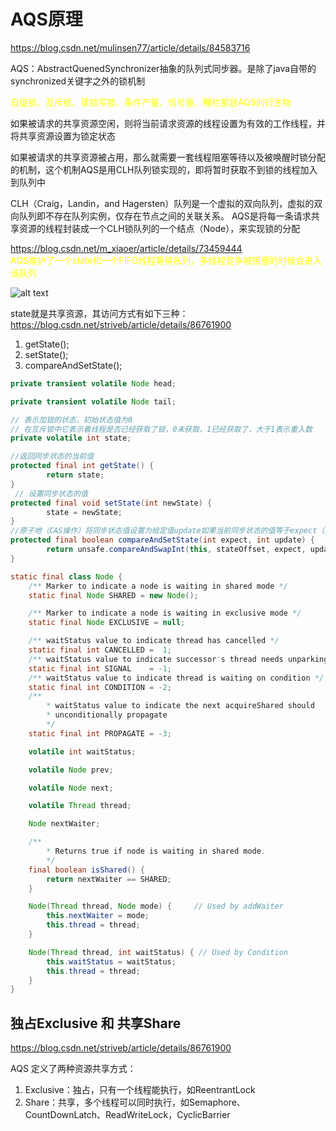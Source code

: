 # AQS原理
https://blog.csdn.net/mulinsen77/article/details/84583716  

AQS：AbstractQuenedSynchronizer抽象的队列式同步器。是除了java自带的synchronized关键字之外的锁机制  

<font color='yellow'>
自旋锁、互斥锁、读锁写锁、条件产量、信号量、栅栏都是AQS的衍生物
</font>

如果被请求的共享资源空闲，则将当前请求资源的线程设置为有效的工作线程，并将共享资源设置为锁定状态  

如果被请求的共享资源被占用，那么就需要一套线程阻塞等待以及被唤醒时锁分配的机制，这个机制AQS是用CLH队列锁实现的，即将暂时获取不到锁的线程加入到队列中  

CLH（Craig，Landin，and Hagersten）队列是一个虚拟的双向队列，虚拟的双向队列即不存在队列实例，仅存在节点之间的关联关系。
AQS是将每一条请求共享资源的线程封装成一个CLH锁队列的一个结点（Node），来实现锁的分配

https://blog.csdn.net/m_xiaoer/article/details/73459444  
<font color='yellow'>
AQS维护了一个state和一个FIFO线程等待队列，多线程竞争被阻塞的时候会进入该队列 
</font>

![alt text](https://img-blog.csdn.net/20170619171517217 "title")


state就是共享资源，其访问方式有如下三种：  
https://blog.csdn.net/striveb/article/details/86761900  
1. getState();   
2. setState();   
3. compareAndSetState();

```java
private transient volatile Node head;

private transient volatile Node tail;

// 表示加锁的状态，初始状态值为0
// 在互斥锁中它表示着线程是否已经获取了锁，0未获取，1已经获取了，大于1表示重入数
private volatile int state;

//返回同步状态的当前值
protected final int getState() {  
        return state;
}
 // 设置同步状态的值
protected final void setState(int newState) { 
        state = newState;
}
//原子地（CAS操作）将同步状态值设置为给定值update如果当前同步状态的值等于expect（期望值）
protected final boolean compareAndSetState(int expect, int update) {
        return unsafe.compareAndSwapInt(this, stateOffset, expect, update);
}

static final class Node {
    /** Marker to indicate a node is waiting in shared mode */
    static final Node SHARED = new Node();

    /** Marker to indicate a node is waiting in exclusive mode */
    static final Node EXCLUSIVE = null;

    /** waitStatus value to indicate thread has cancelled */
    static final int CANCELLED =  1;
    /** waitStatus value to indicate successor's thread needs unparking */
    static final int SIGNAL    = -1;
    /** waitStatus value to indicate thread is waiting on condition */
    static final int CONDITION = -2;
    /**
        * waitStatus value to indicate the next acquireShared should
        * unconditionally propagate
        */
    static final int PROPAGATE = -3;

    volatile int waitStatus;

    volatile Node prev;

    volatile Node next;

    volatile Thread thread;

    Node nextWaiter;

    /**
        * Returns true if node is waiting in shared mode.
        */
    final boolean isShared() {
        return nextWaiter == SHARED;
    }

    Node(Thread thread, Node mode) {     // Used by addWaiter
        this.nextWaiter = mode;
        this.thread = thread;
    }

    Node(Thread thread, int waitStatus) { // Used by Condition
        this.waitStatus = waitStatus;
        this.thread = thread;
    }
}
```

## 独占Exclusive 和 共享Share
https://blog.csdn.net/striveb/article/details/86761900  

AQS 定义了两种资源共享方式：  
1. Exclusive：独占，只有一个线程能执行，如ReentrantLock
2. Share：共享，多个线程可以同时执行，如Semaphore、CountDownLatch、ReadWriteLock，CyclicBarrier